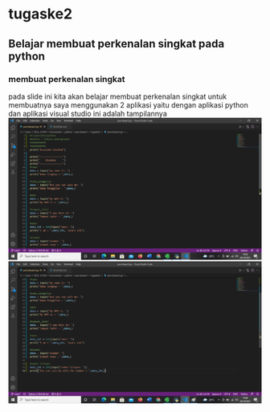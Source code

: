 # tugaske2
## Belajar membuat perkenalan singkat pada python

### membuat perkenalan singkat
pada slide ini kita akan belajar membuat perkenalan singkat
untuk membuatnya saya menggunakan 2 aplikasi 
yaitu dengan aplikasi python dan aplikasi visual studio
ini adalah tampilannya
![gambar 1](sstugaske2/sstugaske21.png)
![gambar 2](sstugaske2/sstugaske22.png)

